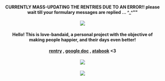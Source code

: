 #### <p align="center"> CURRENTLY MASS-UPDATING THE RENTRIES DUE TO AN ERROR!! please wait till your formulary messages are replied ... ^_^""

#### <p align="center"> ![](https://komarev.com/ghpvc/?username=darlingness&label=🥼&color=ff9cd2&style=plastic)

#### <p align="center"> Hello! This is love-bandaid, a personal project with the objective of making people happier, and their days even better!

#### <p align="center"> [rentry](https://rentry.co/love-bandaid) , [google doc](https://docs.google.com/forms/d/e/1FAIpQLSccB7mSWmm0TxozDKAUsSiA8d7ZMt_ZkxFCeTTRCuWdrekU9A/viewform) , [atabook](https://love-bandaid.atabook.org/) <3 

#### <p align="center"> ![](https://64.media.tumblr.com/240f5dc1e6ef2a1c02ba06c048c29c55/tumblr_oogyw8K8vj1rq9h94o1_540.gif)

#### <p align="center"> ![](https://wilardo.crd.co/assets/images/gallery07/d754c2cd.png?v=9266112b)
